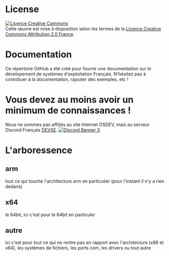 # License 

<a rel="license" href="http://creativecommons.org/licenses/by/2.0/fr/"><img alt="Licence Creative Commons" style="border-width:0" src="https://i.creativecommons.org/l/by/2.0/fr/88x31.png" /></a><br>Cette œuvre est mise à disposition selon les termes de la <a rel="license" href="http://creativecommons.org/licenses/by/2.0/fr/">Licence Creative Commons Attribution 2.0 France</a>.

# Documentation
Ce répertoire GitHub a été créé pour fournir une documentation sur le dévelopement de systèmes d'exploitation Français.
N'hésitez pas à contribuer à la documentation, rajouter des exemples, etc !

# Vous devez au moins avoir un minimum de connaissances !
Nous ne sommes pas affiliés au site Internet OSDEV, mais au serveur Discord Français [DEVSE](https://discord.gg/3XjkM6q).
<a href="https://discord.gg/3XjkM6q"><img src="https://discordapp.com/api/guilds/746454130448531546/widget.png?style=banner3" alt="Discord Banner 3"/></a>

# L'arboressence 

## arm

tout ce qui touche l'architecture arm en particulier (pour l'instant il n'y a rien dedans)

## x64
le 64bit, ici c'est pour le 64bit en particuler

## autre

Ici c'est pour tout ce qui ne rentre pas en rapport avec l'architecture (x86 et x64), les systèmes de fichiers, les ports com, les drivers ou tout autre 